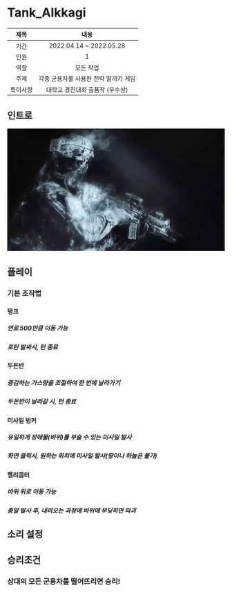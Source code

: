 # Tank_Alkkagi

|제목|내용|
|:---:|:---:|
|기간|2022.04.14 ~ 2022.05.28|
|인원|1|
|역할|모든 작업|
|주제|각종 군용차를 사용한 전략 알까기 게임|
|특이사항|대학교 경진대회 출품작 (우수상)|

## 인트로
![인트로GIF](./Git_Image/Intro.gif)


## 플레이
### 기본 조작법


#### 탱크
##### 연료 500만큼 이동 가능
##### 포탄 발싸시, 턴 종료


#### 두돈반
##### 증감하는 가스량을 조절하여 한 번에 날라가기
##### 두돈반이 날라갈 시, 턴 종료


#### 미사일 벙커
##### 유일하게 장애물(바위)를 부술 수 있는 미사일 발사
##### 화면 클릭시, 원하는 위치에 미사일 발사(땅이나 하늘은 불가)


#### 헬리콥터
##### 바위 위로 이동 가능
##### 총알 발사 후, 내려오는 과정에 바위에 부딪히면 파괴


## 소리 설정


## 승리조건
### 상대의 모든 군용차를 떨어뜨리면 승리!

